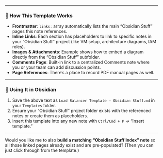

---

### 🔹 How This Template Works
- **Frontmatter**: `links:` array automatically lists the main “Obsidian Stuff” pages this note references.  
- **Inline Links**: Each section has placeholders to link to specific notes in your “Obsidian Stuff” project (like VM setup, architecture diagrams, IAM roles).  
- **Images & Attachments**: Example shows how to embed a diagram directly from the “Obsidian Stuff” subfolder.  
- **Comments Page**: Built-in link to a centralized Comments note where you or your team can add discussion points.  
- **Page References**: There’s a place to record PDF manual pages as well.  

---

### 🔹 Using It in Obsidian
1. Save the above text as `Load Balancer Template – Obsidian Stuff.md` in your `Templates` folder.  
2. Ensure your “Obsidian Stuff” project folder exists with the referenced notes or create them as placeholders.  
3. Insert this template into any new note with `Ctrl/Cmd + P` → “Insert template.”  

---

Would you like me to also **build a matching “Obsidian Stuff Index” note** so all those linked pages already exist and are pre-populated? (Then you can just click through from the template.)

